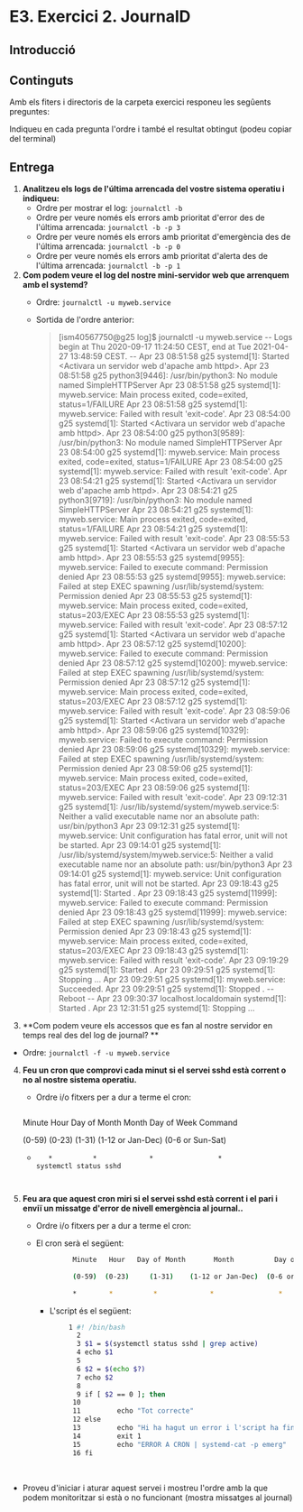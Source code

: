 # E3. Exercici 2. JournalD

## Introducció

## Continguts

Amb els fiters i directoris de la carpeta exercici responeu les segûents preguntes:

Indiqueu en cada pregunta l'ordre i també el resultat obtingut (podeu copiar del terminal)

## Entrega

1. **Analitzeu els logs de l'última arrencada del vostre sistema operatiu i indiqueu:**
   - Ordre per mostrar el log: `journalctl -b`
   - Ordre per veure només els errors amb prioritat d'error des de l'última arrencada: `journalctl -b -p 3`
   - Ordre per veure només els errors amb prioritat d'emergència des de l'última arrencada: `journalctl -b -p 0` 
   - Ordre per veure només els errors amb prioritat d'alerta des de l'última arrencada: `journalctl -b -p 1` 
2. **Com podem veure el log del nostre mini-servidor web que arrenquem amb el systemd?**
   - Ordre: `journalctl -u myweb.service`
   
   - Sortida de l'ordre anterior: 
   
     > [ism40567750@g25 log]$ journalctl -u myweb.service 
     > -- Logs begin at Thu 2020-09-17 11:24:50 CEST, end at Tue 2021-04-27 13:48:59 CEST. --
     > Apr 23 08:51:58 g25 systemd[1]: Started <Activara un servidor web d'apache amb httpd>.
     > Apr 23 08:51:58 g25 python3[9446]: /usr/bin/python3: No module named SimpleHTTPServer
     > Apr 23 08:51:58 g25 systemd[1]: myweb.service: Main process exited, code=exited, status=1/FAILURE
     > Apr 23 08:51:58 g25 systemd[1]: myweb.service: Failed with result 'exit-code'.
     > Apr 23 08:54:00 g25 systemd[1]: Started <Activara un servidor web d'apache amb httpd>.
     > Apr 23 08:54:00 g25 python3[9589]: /usr/bin/python3: No module named SimpleHTTPServer
     > Apr 23 08:54:00 g25 systemd[1]: myweb.service: Main process exited, code=exited, status=1/FAILURE
     > Apr 23 08:54:00 g25 systemd[1]: myweb.service: Failed with result 'exit-code'.
     > Apr 23 08:54:21 g25 systemd[1]: Started <Activara un servidor web d'apache amb httpd>.
     > Apr 23 08:54:21 g25 python3[9719]: /usr/bin/python3: No module named SimpleHTTPServer
     > Apr 23 08:54:21 g25 systemd[1]: myweb.service: Main process exited, code=exited, status=1/FAILURE
     > Apr 23 08:54:21 g25 systemd[1]: myweb.service: Failed with result 'exit-code'.
     > Apr 23 08:55:53 g25 systemd[1]: Started <Activara un servidor web d'apache amb httpd>.
     > Apr 23 08:55:53 g25 systemd[9955]: myweb.service: Failed to execute command: Permission denied
     > Apr 23 08:55:53 g25 systemd[9955]: myweb.service: Failed at step EXEC spawning /usr/lib/systemd/system: Permission denied
     > Apr 23 08:55:53 g25 systemd[1]: myweb.service: Main process exited, code=exited, status=203/EXEC
     > Apr 23 08:55:53 g25 systemd[1]: myweb.service: Failed with result 'exit-code'.
     > Apr 23 08:57:12 g25 systemd[1]: Started <Activara un servidor web d'apache amb httpd>.
     > Apr 23 08:57:12 g25 systemd[10200]: myweb.service: Failed to execute command: Permission denied
     > Apr 23 08:57:12 g25 systemd[10200]: myweb.service: Failed at step EXEC spawning /usr/lib/systemd/system: Permission denied
     > Apr 23 08:57:12 g25 systemd[1]: myweb.service: Main process exited, code=exited, status=203/EXEC
     > Apr 23 08:57:12 g25 systemd[1]: myweb.service: Failed with result 'exit-code'.
     > Apr 23 08:59:06 g25 systemd[1]: Started <Activara un servidor web d'apache amb httpd>.
     > Apr 23 08:59:06 g25 systemd[10329]: myweb.service: Failed to execute command: Permission denied
     > Apr 23 08:59:06 g25 systemd[10329]: myweb.service: Failed at step EXEC spawning /usr/lib/systemd/system: Permission denied
     > Apr 23 08:59:06 g25 systemd[1]: myweb.service: Main process exited, code=exited, status=203/EXEC
     > Apr 23 08:59:06 g25 systemd[1]: myweb.service: Failed with result 'exit-code'.
     > Apr 23 09:12:31 g25 systemd[1]: /usr/lib/systemd/system/myweb.service:5: Neither a valid executable name nor an absolute path: usr/bin/python3
     > Apr 23 09:12:31 g25 systemd[1]: myweb.service: Unit configuration has fatal error, unit will not be started.
     > Apr 23 09:14:01 g25 systemd[1]: /usr/lib/systemd/system/myweb.service:5: Neither a valid executable name nor an absolute path: usr/bin/python3
     > Apr 23 09:14:01 g25 systemd[1]: myweb.service: Unit configuration has fatal error, unit will not be started.
     > Apr 23 09:18:43 g25 systemd[1]: Started <Arrencara un servei de MyWebServer>.
     > Apr 23 09:18:43 g25 systemd[11999]: myweb.service: Failed to execute command: Permission denied
     > Apr 23 09:18:43 g25 systemd[11999]: myweb.service: Failed at step EXEC spawning /usr/lib/systemd/system: Permission denied
     > Apr 23 09:18:43 g25 systemd[1]: myweb.service: Main process exited, code=exited, status=203/EXEC
     > Apr 23 09:18:43 g25 systemd[1]: myweb.service: Failed with result 'exit-code'.
     > Apr 23 09:19:29 g25 systemd[1]: Started <Arrencara un servei de MyWebServer>.
     > Apr 23 09:29:51 g25 systemd[1]: Stopping <Arrencara un servei de MyWebServer>...
     > Apr 23 09:29:51 g25 systemd[1]: myweb.service: Succeeded.
     > Apr 23 09:29:51 g25 systemd[1]: Stopped <Arrencara un servei de MyWebServer>.
     > -- Reboot --
     > Apr 23 09:30:37 localhost.localdomain systemd[1]: Started <Arrencara un servei de MyWebServer>.
     > Apr 23 12:31:51 g25 systemd[1]: Stopping <Arrencara un servei de MyWebServer>...
3. **Com podem veure els accessos que es fan al nostre servidor en temps real des del log de journal? **
   
- Ordre: `journalctl -f -u myweb.service `
  
4. **Feu un cron que comprovi cada minut si el servei sshd està corrent o no al nostre sistema operatiu.**
   
   - Ordre i/o fitxers per a dur a terme el cron: 
   
     ```bash
   Minute   Hour   Day of Month       Month          Day of Week        Command    
     
     (0-59)  (0-23)     (1-31)    (1-12 or Jan-Dec)  (0-6 or Sun-Sat)                
     *        *          *             *                *            systemctl status sshd
     ```
     
   
5. **Feu ara que aquest cron miri si el servei sshd està corrent i el pari i enviï un missatge d'error de nivell emergència al journal..**

   - Ordre i/o fitxers per a dur a terme el cron: 

   - El cron serà el següent:

      ```bash
               Minute   Hour   Day of Month       Month          Day of Week        Command    
               
               (0-59)  (0-23)     (1-31)    (1-12 or Jan-Dec)  (0-6 or Sun-Sat)                
               
               *        *          *             *                *            /bin/bash /home/users/inf/jism1/ism40567750/Scripts/comprovasshd.sh
      
      ```
      + L'script és el següent:
      ```bash
      		  1 #! /bin/bash
                2 
                3 $1 = $(systemctl status sshd | grep active)
                4 echo $1
                5 
                6 $2 = $(echo $?)
                7 echo $2
                8 
                9 if [ $2 == 0 ]; then
               10 
               11         echo "Tot correcte"
               12 else
               13         echo "Hi ha hagut un error i l'script ha finalitzat"
               14         exit 1
               15         echo "ERROR A CRON | systemd-cat -p emerg"
               16 fi
      ```


​        

   - Proveu d'iniciar i aturar aquest servei i mostreu l'ordre amb la que podem monitoritzar si està o no funcionant (mostra missatges al journal)

